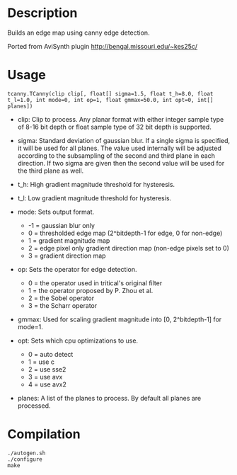 Description
===========

Builds an edge map using canny edge detection.

Ported from AviSynth plugin http://bengal.missouri.edu/~kes25c/


Usage
=====

    tcanny.TCanny(clip clip[, float[] sigma=1.5, float t_h=8.0, float t_l=1.0, int mode=0, int op=1, float gmmax=50.0, int opt=0, int[] planes])

* clip: Clip to process. Any planar format with either integer sample type of 8-16 bit depth or float sample type of 32 bit depth is supported.

* sigma: Standard deviation of gaussian blur. If a single sigma is specified, it will be used for all planes. The value used internally will be adjusted according to the subsampling of the second and third plane in each direction. If two sigma are given then the second value will be used for the third plane as well.

* t_h: High gradient magnitude threshold for hysteresis.

* t_l: Low gradient magnitude threshold for hysteresis.

* mode: Sets output format.
  * -1 = gaussian blur only
  * 0 = thresholded edge map (2^bitdepth-1 for edge, 0 for non-edge)
  * 1 = gradient magnitude map
  * 2 = edge pixel only gradient direction map (non-edge pixels set to 0)
  * 3 = gradient direction map

* op: Sets the operator for edge detection.
  * 0 = the operator used in tritical's original filter
  * 1 = the operator proposed by P. Zhou et al.
  * 2 = the Sobel operator
  * 3 = the Scharr operator

* gmmax: Used for scaling gradient magnitude into [0, 2^bitdepth-1] for mode=1.

* opt: Sets which cpu optimizations to use.
  * 0 = auto detect
  * 1 = use c
  * 2 = use sse2
  * 3 = use avx
  * 4 = use avx2

* planes: A list of the planes to process. By default all planes are processed.


Compilation
===========

```
./autogen.sh
./configure
make
```
